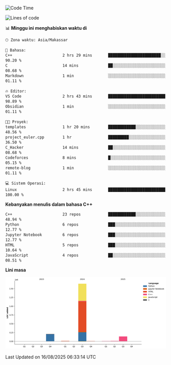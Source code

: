 <!--START_SECTION:waka-->
![Code Time](http://img.shields.io/badge/Code%20Time-402%20hrs%2018%20mins-blue)

![Lines of code](https://img.shields.io/badge/Sejak%20Hello%20World%20aku%20telah%20menulis-2.0%20million%20baris%20kode-blue)

📊 **Minggu ini menghabiskan waktu di** 

```text
🕑︎ Zona waktu: Asia/Makassar

💬 Bahasa: 
C++                      2 hrs 29 mins       ███████████████████████░░   90.20 % 
C                        14 mins             ██░░░░░░░░░░░░░░░░░░░░░░░   08.68 % 
Markdown                 1 min               ░░░░░░░░░░░░░░░░░░░░░░░░░   01.11 % 

🔥 Editor: 
VS Code                  2 hrs 43 mins       █████████████████████████   98.89 % 
Obsidian                 1 min               ░░░░░░░░░░░░░░░░░░░░░░░░░   01.11 % 

🐱‍💻 Proyek: 
templates                1 hr 20 mins        ████████████░░░░░░░░░░░░░   48.56 % 
project_euler.cpp        1 hr                █████████░░░░░░░░░░░░░░░░   36.50 % 
C_Hacker                 14 mins             ██░░░░░░░░░░░░░░░░░░░░░░░   08.68 % 
Codeforces               8 mins              █░░░░░░░░░░░░░░░░░░░░░░░░   05.15 % 
remote-blog              1 min               ░░░░░░░░░░░░░░░░░░░░░░░░░   01.11 % 

💻 Sistem Operasi: 
Linux                    2 hrs 45 mins       █████████████████████████   100.00 % 
```

**Kebanyakan menulis dalam bahasa C++** 

```text
C++                      23 repos            ████████████░░░░░░░░░░░░░   48.94 % 
Python                   6 repos             ███░░░░░░░░░░░░░░░░░░░░░░   12.77 % 
Jupyter Notebook         6 repos             ███░░░░░░░░░░░░░░░░░░░░░░   12.77 % 
HTML                     5 repos             ███░░░░░░░░░░░░░░░░░░░░░░   10.64 % 
JavaScript               4 repos             ██░░░░░░░░░░░░░░░░░░░░░░░   08.51 % 
```



**Lini masa**

![Lines of Code chart](https://raw.githubusercontent.com/yusuf601/yusuf601/main/assets/bar_graph.png)


 Last Updated on 16/08/2025 06:33:14 UTC
<!--END_SECTION:waka-->

